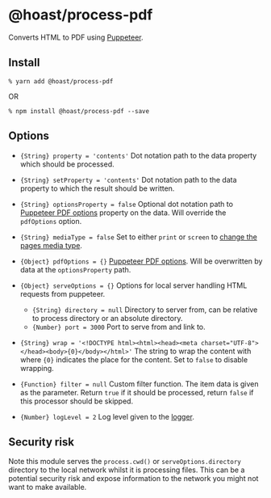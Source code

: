 # @hoast/process-pdf

Converts HTML to PDF using [Puppeteer](https://github.com/puppeteer/puppeteer#readme).

## Install

```
% yarn add @hoast/process-pdf
```

OR

```
% npm install @hoast/process-pdf --save
```

## Options

- `{String} property = 'contents'` Dot notation path to the data property which should be processed.
- `{String} setProperty = 'contents'` Dot notation path to the data property to which the result should be written.
- `{String} optionsProperty = false` Optional dot notation path to [Puppeteer PDF options](https://github.com/puppeteer/puppeteer/blob/main/docs/api.md#pagepdfoptions) property on the data. Will override the `pdfOptions` option.
- `{String} mediaType = false` Set to either `print` or `screen` to [change the pages media type](https://github.com/puppeteer/puppeteer/blob/main/docs/api.md#pageemulatemediatypetype).
- `{Object} pdfOptions = {}` [Puppeteer PDF options](https://github.com/puppeteer/puppeteer/blob/main/docs/api.md#pagepdfoptions). Will be overwritten by data at the `optionsProperty` path.
- `{Object} serveOptions = {}` Options for local server handling HTML requests from puppeteer.
  - `{String} directory = null` Directory to server from, can be relative to process directory or an absolute directory.
  - `{Number} port = 3000` Port to serve from and link to.
- `{String} wrap = '<!DOCTYPE html><html><head><meta charset="UTF-8"></head><body>{0}</body></html>'` The string to wrap the content with where `{0}` indicates the place for the content. Set to `false` to disable wrapping.

- `{Function} filter = null` Custom filter function. The item data is given as the parameter. Return `true` if it should be processed, return `false` if this processor should be skipped.

- `{Number} logLevel = 2` Log level given to the [logger](https://github.com/hoast/hoast/tree/master/packages/utils#logger.js).

## Security risk

Note this module serves the `process.cwd()` or `serveOptions.directory` directory to the local network whilst it is processing files. This can be a potential security risk and expose information to the network you might not want to make available.
